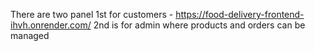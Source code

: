 There are two panel
1st for customers - https://food-delivery-frontend-ihvh.onrender.com/
2nd is for admin where products and orders can be managed
